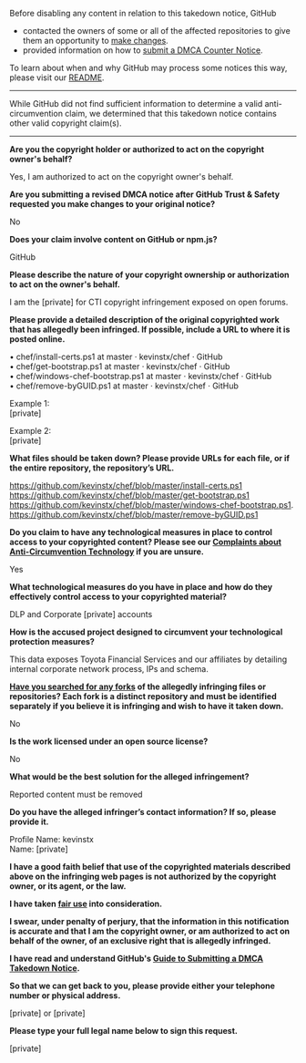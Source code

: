 Before disabling any content in relation to this takedown notice, GitHub
- contacted the owners of some or all of the affected repositories to give them an opportunity to [make changes](https://docs.github.com/en/github/site-policy/dmca-takedown-policy#a-how-does-this-actually-work).
- provided information on how to [submit a DMCA Counter Notice](https://docs.github.com/en/articles/guide-to-submitting-a-dmca-counter-notice).

To learn about when and why GitHub may process some notices this way, please visit our [README](https://github.com/github/dmca/blob/master/README.md#anatomy-of-a-takedown-notice).

---

While GitHub did not find sufficient information to determine a valid anti-circumvention claim, we determined that this takedown notice contains other valid copyright claim(s).

---

**Are you the copyright holder or authorized to act on the copyright owner's behalf?**

Yes, I am authorized to act on the copyright owner's behalf.

**Are you submitting a revised DMCA notice after GitHub Trust & Safety requested you make changes to your original notice?**

No

**Does your claim involve content on GitHub or npm.js?**

GitHub

**Please describe the nature of your copyright ownership or authorization to act on the owner's behalf.**

I am the [private] for CTI copyright infringement exposed on open forums.

**Please provide a detailed description of the original copyrighted work that has allegedly been infringed. If possible, include a URL to where it is posted online.**

• chef/install-certs.ps1 at master · kevinstx/chef · GitHub  
• chef/get-bootstrap.ps1 at master · kevinstx/chef · GitHub  
• chef/windows-chef-bootstrap.ps1 at master · kevinstx/chef · GitHub  
• chef/remove-byGUID.ps1 at master · kevinstx/chef · GitHub  

Example 1:  
[private]

Example 2:  
[private]

**What files should be taken down? Please provide URLs for each file, or if the entire repository, the repository’s URL.**

https://github.com/kevinstx/chef/blob/master/install-certs.ps1  
https://github.com/kevinstx/chef/blob/master/get-bootstrap.ps1  
https://github.com/kevinstx/chef/blob/master/windows-chef-bootstrap.ps1.  
https://github.com/kevinstx/chef/blob/master/remove-byGUID.ps1

**Do you claim to have any technological measures in place to control access to your copyrighted content? Please see our <a href="https://docs.github.com/articles/guide-to-submitting-a-dmca-takedown-notice#complaints-about-anti-circumvention-technology">Complaints about Anti-Circumvention Technology</a> if you are unsure.**

Yes

**What technological measures do you have in place and how do they effectively control access to your copyrighted material?**

DLP and Corporate [private] accounts

**How is the accused project designed to circumvent your technological protection measures?**

This data exposes Toyota Financial Services and our affiliates by detailing internal corporate network process, IPs and schema.

**<a href="https://docs.github.com/articles/dmca-takedown-policy#b-what-about-forks-or-whats-a-fork">Have you searched for any forks</a> of the allegedly infringing files or repositories? Each fork is a distinct repository and must be identified separately if you believe it is infringing and wish to have it taken down.**

No

**Is the work licensed under an open source license?**

No

**What would be the best solution for the alleged infringement?**

Reported content must be removed

**Do you have the alleged infringer’s contact information? If so, please provide it.**

Profile Name: kevinstx  
Name: [private]

**I have a good faith belief that use of the copyrighted materials described above on the infringing web pages is not authorized by the copyright owner, or its agent, or the law.**

**I have taken <a href="https://www.lumendatabase.org/topics/22">fair use</a> into consideration.**

**I swear, under penalty of perjury, that the information in this notification is accurate and that I am the copyright owner, or am authorized to act on behalf of the owner, of an exclusive right that is allegedly infringed.**

**I have read and understand GitHub's <a href="https://docs.github.com/articles/guide-to-submitting-a-dmca-takedown-notice/">Guide to Submitting a DMCA Takedown Notice</a>.**

**So that we can get back to you, please provide either your telephone number or physical address.**

[private] or [private]

**Please type your full legal name below to sign this request.**

[private]
